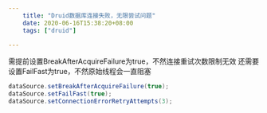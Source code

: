 ```yaml
---
    title: "Druid数据库连接失败，无限尝试问题"
    date: 2020-06-16T15:38:20+08:00
    tags: ["druid"]
    
---
```


需提前设置BreakAfterAcquireFailure为true，不然连接重试次数限制无效
还需要设置FailFast为true，不然原始线程会一直阻塞
    
```java
dataSource.setBreakAfterAcquireFailure(true);
dataSource.setFailFast(true);
dataSource.setConnectionErrorRetryAttempts(3);
```